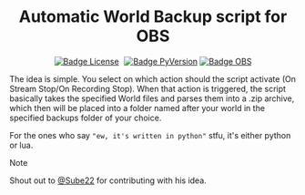 <h1 align="center"> Automatic World Backup script for OBS </h1>
<div align="center">
  
  [![Badge License]][License]  [![Badge PyVersion]][#] [![Badge OBS]][#]
      
</div>

The idea is simple. You select on which action should the script activate (On Stream Stop/On Recording Stop). When that action is triggered, the script basically takes the specified World files and parses them into a .zip archive, which then will be placed into a folder named after your world in the specified backups folder of your choice.

For the ones who say `"ew, it's written in python"` stfu, it's either python or lua.
> [!NOTE]
> Shout out to [@Sube22](https://github.com/Sube22) for contributing with his idea.</h6>

<!---------------------------------------------------------------------------->

[License]: LICENSE
[#]: #

<!---------------------------------[ Badges ]---------------------------------->

[Badge License]: https://img.shields.io/badge/License-MIT-ffb03b?style=plastic
[Badge PyVersion]: https://img.shields.io/badge/Python_Version-%E2%89%A5_3.11-white?style=plastic&logo=python&logoColor=white&labelColor=%233773a5&color=%23fece3c
[Badge OBS]: https://img.shields.io/badge/OBS_Version-v30.x-white?style=flat&logo=obsstudio&logoColor=%23cfd1ce&labelColor=%23302E31
